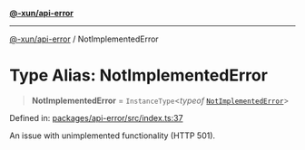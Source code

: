 [**@-xun/api-error**](../README.md)

***

[@-xun/api-error](../README.md) / NotImplementedError

# Type Alias: NotImplementedError

> **NotImplementedError** = `InstanceType`\<*typeof* [`NotImplementedError`](../variables/NotImplementedError.md)\>

Defined in: [packages/api-error/src/index.ts:37](https://github.com/Xunnamius/api-utils/blob/76aaa5b4cce48ea0bcd85fb368375b4a88bfa80f/packages/api-error/src/index.ts#L37)

An issue with unimplemented functionality (HTTP 501).
